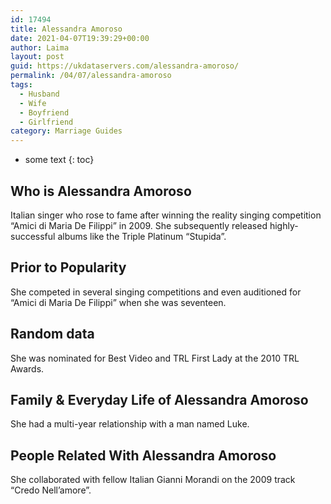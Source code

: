 ```yaml
---
id: 17494
title: Alessandra Amoroso
date: 2021-04-07T19:39:29+00:00
author: Laima
layout: post
guid: https://ukdataservers.com/alessandra-amoroso/
permalink: /04/07/alessandra-amoroso
tags:
  - Husband
  - Wife
  - Boyfriend
  - Girlfriend
category: Marriage Guides
---
```


* some text
{: toc}


## Who is Alessandra Amoroso
                  
                  
                  
Italian singer who rose to fame after winning the reality singing competition &#8220;Amici di Maria De Filippi&#8221; in 2009. She subsequently released highly-successful albums like the Triple Platinum &#8220;Stupida&#8221;.
                  
              
            
              
            
                
                
                
## Prior to Popularity
                  
                  
                  
She competed in several singing competitions and even auditioned for &#8220;Amici di Maria De Filippi&#8221; when she was seventeen.
                  
              
            
              
            
                
                
                
## Random data
                  
                  
                  
She was nominated for Best Video and TRL First Lady at the 2010 TRL Awards.
                  
              
            
              
            
                
                
                
## Family & Everyday Life of Alessandra Amoroso
                  
                  
                  
She had a multi-year relationship with a man named Luke.
                  
              
            
              
            
                
                
                
## People Related With Alessandra Amoroso
                  
                  
                  
She collaborated with fellow Italian Gianni Morandi on the 2009 track &#8220;Credo Nell&#8217;amore&#8221;.
                  
              
            
              
            
                
              
            
              
              
            
            
              
            
          
          
          